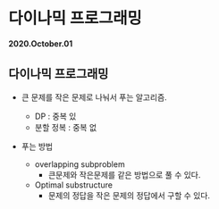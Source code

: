 #  다이나믹 프로그래밍

**2020.October.01**



## 다이나믹 프로그래밍

* 큰 문제를 작은 문제로 나눠서 푸는 알고리즘.
  * DP : 중복 있
  * 분할 정복 : 중복 없



* 푸는 방법
  * overlapping subproblem
    * 큰문제와 작은문제를 같은 방법으로 풀 수 있다.
  * Optimal substructure
    * 문제의 정답을 작은 문제의 정답에서 구할 수 있다.





